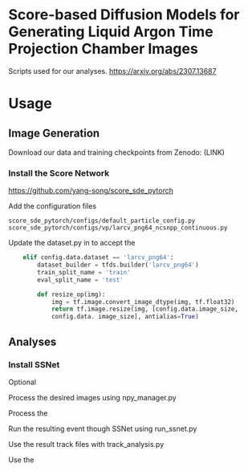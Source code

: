# 
# Score-based Diffusion Models for Generating Liquid Argon Time Projection Chamber Images 

Scripts used for our analyses. 
https://arxiv.org/abs/2307.13687

# Usage 

## Image Generation

Download our data and training checkpoints from Zenodo: 
(LINK) 

### Install the Score Network
https://github.com/yang-song/score_sde_pytorch

Add the configuration files 
```
score_sde_pytorch/configs/default_particle_config.py
score_sde_pytorch/configs/vp/larcv_png64_ncsnpp_continuous.py
```

Update the dataset.py in to accept the 
```python
    elif config.data.dataset == 'larcv_png64':
        dataset_builder = tfds.builder('larcv_png64')
        train_split_name = 'train'
        eval_split_name = 'test'

        def resize_op(img):
            img = tf.image.convert_image_dtype(img, tf.float32)
            return tf.image.resize(img, [config.data.image_size, 
            config.data. image_size], antialias=True)
```


## Analyses 

### Install SSNet 
Optional

Process the desired images using npy_manager.py

Process the 

Run the resulting event though SSNet using run_ssnet.py

Use the result track files with track_analysis.py 

Use the 









